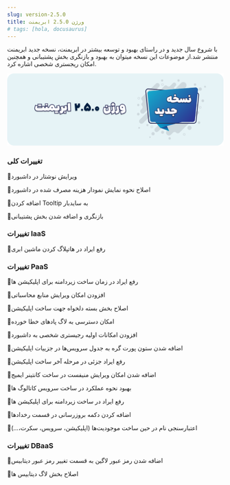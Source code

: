 ```yaml
---
slug: version-2.5.0
title: ورژن 2.5.0 ابریمنت
# tags: [hola, docusaurus]
---
```


با شروع سال جدید و در راستای بهبود و توسعه بیشتر در ابریمنت، نسخه جدید ابریمنت منتشر شد.از موضوعات این نسخه میتوان به بهبود و بازنگری بخش پشتیبانی و همچنین امکان ریجستری شخصی اشاره کرد.


![New Release Banner](./pic-abriment-ver2.5.0.png)

<!--truncate-->

### تغییرات کلی
📌ویرایش نوشتار در داشبورد

📌اصلاح نحوه نمایش نمودار هزینه مصرف شده در داشبورد

📌اضافه کردن Tooltip به سایدبار

📌بازنگری و اضافه شدن بخش پشتیبانی

### تغییرات IaaS

📌رفع ایراد در هاتپلاگ کردن ماشین ابری

### تغییرات PaaS
📌رفع ایراد در زمان ساخت زیردامنه برای اپلیکیشن ها

📌افزودن امکان ویرایش منابع محاسباتی 

📌اصلاح بخش بسته دلخواه جهت ساخت اپلیکیشن

📌امکان دسترسی به لاگ پادهای خطا خورده

📌افزودن امکانات اولیه رجیستری شخصی به داشبورد

📌اضافه شدن ستون پورت گره به جدول سرویس‌ها در جزییات اپلیکیشن 

📌رفع ایراد جزئی در مرحله آخر ساخت اپلیکیشن

📌اضافه شدن امکان ویرایش منیفست در ساخت کانتینر ایمیج

📌بهبود نحوه عملکرد در ساخت سرویس کاتالوگ ها

📌رفع ایراد در ساخت زیردامنه برای اپلیکیشن ها

📌اضافه کردن دکمه بروزرسانی در قسمت رخدادها

📌اعتبارسنجی نام در حین ساخت موجودیت‌ها (اپلیکیشن، سرویس، سکرت،...)

### تغییرات DBaaS

📌اضافه شدن رمز عبور لاگین به قسمت تغییر رمز عبور دیتابیس

📌اصلاح بخش لاگ دیتابیس ها
 